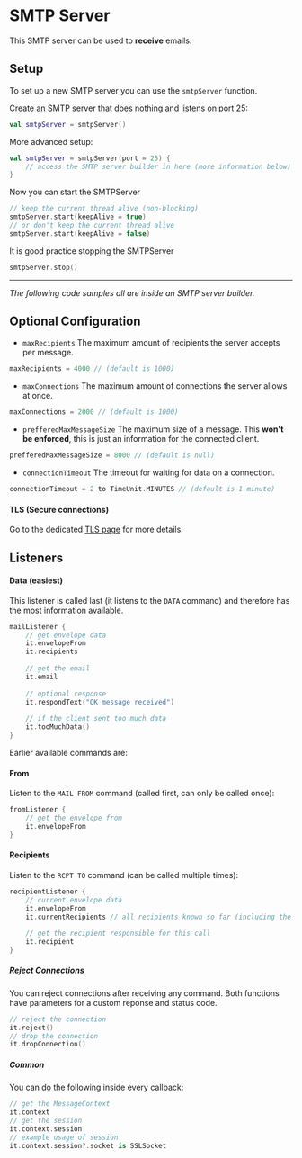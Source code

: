 # SMTP Server

This SMTP server can be used to **receive** emails.

## Setup

To set up a new SMTP server you can use the `smtpServer` function.

Create an SMTP server that does nothing and listens on port 25:
```kotlin
val smtpServer = smtpServer()
```

More advanced setup:
```kotlin
val smtpServer = smtpServer(port = 25) {
    // access the SMTP server builder in here (more information below)
}
```

Now you can start the SMTPServer
```kotlin
// keep the current thread alive (non-blocking)
smtpServer.start(keepAlive = true)
// or don't keep the current thread alive
smtpServer.start(keepAlive = false)
```

It is good practice stopping the SMTPServer
```kotlin
smtpServer.stop()
```

___

*The following code samples all are inside an SMTP server builder.*

## Optional Configuration

- `maxRecipients` The maximum amount of recipients the server accepts per message.
```kotlin
maxRecipients = 4000 // (default is 1000)
```

- `maxConnections` The maximum amount of connections the server allows at once.
```kotlin
maxConnections = 2000 // (default is 1000)
```

- `prefferedMaxMessageSize` The maximum size of a message. This **won't be enforced**, this is just an information for the connected client.
```kotlin
prefferedMaxMessageSize = 8000 // (default is null)
```

- `connectionTimeout` The timeout for waiting for data on a connection.
```kotlin
connectionTimeout = 2 to TimeUnit.MINUTES // (default is 1 minute)
```

#### TLS (Secure connections)

Go to the dedicated [TLS page](tls.md) for more details.

## Listeners

#### Data (easiest)

This listener is called last (it listens to the `DATA` command) and therefore has the most information available.
```kotlin
mailListener {
    // get envelope data
    it.envelopeFrom
    it.recipients
    
    // get the email
    it.email
    
    // optional response
    it.respondText("OK message received")
    
    // if the client sent too much data
    it.tooMuchData()
}
```

Earlier available commands are:

#### From
Listen to the `MAIL FROM` command (called first, can only be called once):
```kotlin
fromListener {
    // get the envelope from
    it.envelopeFrom
}
```

#### Recipients
Listen to the `RCPT TO` command (can be called multiple times):
```kotlin
recipientListener {
    // current envelope data
    it.envelopeFrom
    it.currentRecipients // all recipients known so far (including the one responsible for this call)
    
    // get the recipient responsible for this call
    it.recipient
}
```

##### Reject Connections

You can reject connections after receiving any command. Both functions have parameters for a custom reponse and status code.
```kotlin
// reject the connection
it.reject()
// drop the connection
it.dropConnection()
```

##### Common

You can do the following inside every callback:
```kotlin
// get the MessageContext
it.context
// get the session
it.context.session
// example usage of session
it.context.session?.socket is SSLSocket
```
